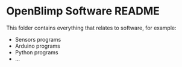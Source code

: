 # OpenBlimp Software README

This folder contains everything that relates to software, for example:

- Sensors programs
- Arduino programs
- Python programs
- ...